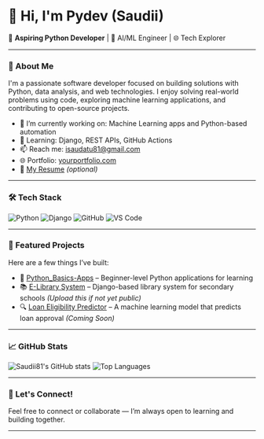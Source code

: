# 👋 Hi, I'm Pydev (Saudii)

🎯 **Aspiring Python Developer** | 🧠 AI/ML Engineer | 🌐 Tech Explorer

---

### 🚀 About Me
I'm a passionate software developer focused on building solutions with Python, data analysis, and web technologies. I enjoy solving real-world problems using code, exploring machine learning applications, and contributing to open-source projects.

- 🔭 I’m currently working on: Machine Learning apps and Python-based automation
- 🌱 Learning: Django, REST APIs, GitHub Actions
- 📫 Reach me: isaudatu81@gmail.com
- 🌐 Portfolio: [yourportfolio.com](https://yourportfolio.com)
- 📝 [My Resume](#) *(optional)*

---

### 🛠️ Tech Stack
![Python](https://img.shields.io/badge/Python-3776AB?style=flat&logo=python&logoColor=white)
![Django](https://img.shields.io/badge/Django-092E20?style=flat&logo=django&logoColor=white)
![GitHub](https://img.shields.io/badge/GitHub-100000?style=flat&logo=github&logoColor=white)
![VS Code](https://img.shields.io/badge/VSCode-007ACC?style=flat&logo=visual-studio-code&logoColor=white)

---

### 📂 Featured Projects
Here are a few things I’ve built:

- 🐍 [Python_Basics-Apps](https://github.com/Saudii81/Python_Basics-Apps) – Beginner-level Python applications for learning
- 📚 [E-Library System](#) – Django-based library system for secondary schools *(Upload this if not yet public)*
- 🔍 [Loan Eligibility Predictor](#) – A machine learning model that predicts loan approval *(Coming Soon)*

---

### 📈 GitHub Stats
![Saudii81's GitHub stats](https://github-readme-stats.vercel.app/api?username=Saudii81&show_icons=true&theme=github_dark)
![Top Languages](https://github-readme-stats.vercel.app/api/top-langs/?username=Saudii81&layout=compact&theme=github_dark)

---

### 💬 Let's Connect!
Feel free to connect or collaborate — I’m always open to learning and building together.

---

<!--
**Saudii81/Saudii81** is a ✨ _special_ ✨ repository because its `README.md` (this file) appears on your GitHub profile.

Here are some ideas to get you started:

- 🔭 I’m currently working on ...
- 🌱 I’m currently learning ...
- 👯 I’m looking to collaborate on ...
- 🤔 I’m looking for help with ...
- 💬 Ask me about ...
- 📫 How to reach me: ...
- 😄 Pronouns: ...
- ⚡ Fun fact: ...
-->
